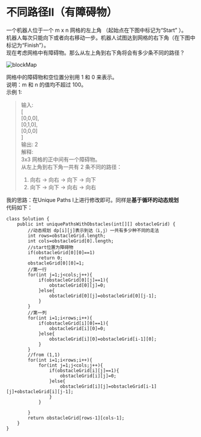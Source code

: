 # 不同路径II（有障碍物）
一个机器人位于一个 m x n 网格的左上角 （起始点在下图中标记为“Start” ）。  
机器人每次只能向下或者向右移动一步。机器人试图达到网格的右下角（在下图中标记为“Finish”）。  
现在考虑网格中有障碍物。那么从左上角到右下角将会有多少条不同的路径？ 

![blockMap](https://assets.leetcode-cn.com/aliyun-lc-upload/uploads/2018/10/22/robot_maze.png)

网格中的障碍物和空位置分别用 1 和 0 来表示。  
说明：m 和 n 的值均不超过 100。  
示例 1:  
>输入:  
[  
 [0,0,0],  
 [0,1,0],  
 [0,0,0]  
]  
输出: 2  
解释:  
3x3 网格的正中间有一个障碍物。  
从左上角到右下角一共有 2 条不同的路径：  
>1. 向右 -> 向右 -> 向下 -> 向下  
>2. 向下 -> 向下 -> 向右 -> 向右  

我的思路：在Unique Paths I上进行修改即可。同样是**基于循环的动态规划**  
代码如下：  
```
class Solution {
    public int uniquePathsWithObstacles(int[][] obstacleGrid) {
        //动态规划 dp[i][j]表示到达（i,j）一共有多少种不同的走法
        int rows=obstacleGrid.length;
        int cols=obstacleGrid[0].length;
        //start位置为障碍物
        if(obstacleGrid[0][0]==1)
            return 0;
        obstacleGrid[0][0]=1;
        //第一行
        for(int j=1;j<cols;j++){
            if(obstacleGrid[0][j]==1){
                obstacleGrid[0][j]=0;
            }else{
                obstacleGrid[0][j]=obstacleGrid[0][j-1];
            }     
        }
        //第一列
        for(int i=1;i<rows;i++){
            if(obstacleGrid[i][0]==1){
                obstacleGrid[i][0]=0;
            }else{
                obstacleGrid[i][0]=obstacleGrid[i-1][0];
            }     
        }
        //from (1,1)
        for(int i=1;i<rows;i++){
            for(int j=1;j<cols;j++){
                if(obstacleGrid[i][j]==1){
                    obstacleGrid[i][j]=0;
                }else{
                    obstacleGrid[i][j]=obstacleGrid[i-1][j]+obstacleGrid[i][j-1];
                }
            }
            
        }
        return obstacleGrid[rows-1][cols-1];
    }
}
```
  
